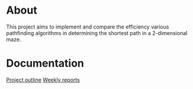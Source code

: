 # About

This project aims to implement and compare the efficiency various pathfinding algorithms in determining the shortest path in a 2-dimensional maze.

# Documentation

[Project outline]()
[Weekly reports]()